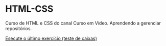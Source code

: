 # HTML-CSS
 Curso de HTML e CSS do canal Curso em Vídeo.
 Aprendendo a gerenciar repositórios.

 <a href="https://zago2006.github.io/HTML-CSS/exercícios/ex021/caixa02.html">Esecute o último exercício (teste de caixas)</a>
